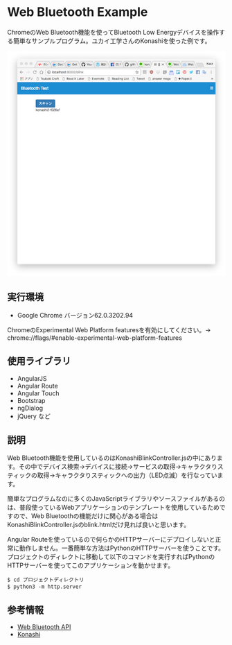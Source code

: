 # Web Bluetooth Example

ChromeのWeb Bluetooth機能を使ってBluetooth Low Energyデバイスを操作する簡単なサンプルプログラム。ユカイ工学さんのKonashiを使った例です。

![](./images/webble1.png)

## 実行環境
- Google Chrome バージョン62.0.3202.94

ChromeのExperimental Web Platform featuresを有効にしてください。-> chrome://flags/#enable-experimental-web-platform-features

## 使用ライブラリ
- AngularJS
- Angular Route
- Angular Touch
- Bootstrap
- ngDialog
- jQuery
など

## 説明

Web Bluetooth機能を使用しているのはKonashiBlinkController.jsの中にあります。その中でデバイス検索->デバイスに接続->サービスの取得->キャラクタりスティックの取得->キャラクタりスティックへの出力（LED点滅）を行なっています。

簡単なプログラムなのに多くのJavaScriptライブラリやソースファイルがあるのは、普段使っているWebアプリケーションのテンプレートを使用しているためですので、Web Bluetoothの機能だけに関心がある場合はKonashiBlinkController.jsのblink.htmlだけ見れば良いと思います。

Angular Routeを使っているので何らかのHTTPサーバーにデプロイしないと正常に動作しません。一番簡単な方法はPythonのHTTPサーバーを使うことです。プロジェクトのディレクトに移動して以下のコマンドを実行すればPythonのHTTPサーバーを使ってこのアプリケーションを動かせます。

    $ cd プロジェクトディレクトリ
    $ python3 -m http.server

## 参考情報

- [Web Bluetooth API](https://webbluetoothcg.github.io/web-bluetooth/)
- [Konashi](http://konashi.ux-xu.com/documents/)
